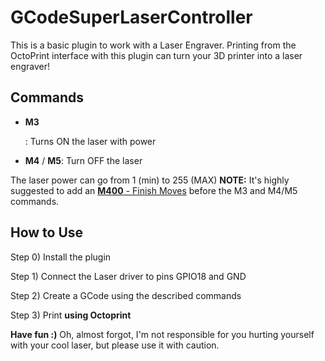 GCodeSuperLaserController
=========================
This is a basic plugin to work with a Laser Engraver.
Printing from the OctoPrint interface with this plugin can turn your 3D printer into a laser engraver!

Commands
--------
- **M3 <p>**:  Turns ON the laser with power <p>
- **M4** / **M5**:  Turn OFF the laser

The laser power can go from 1 (min) to 255 (MAX)
**NOTE:** It's highly suggested to add an [**M400** - Finish Moves](http://marlinfw.org/docs/gcode/M400.html) before the M3 and M4/M5 commands.

How to Use
----------

Step 0) Install the plugin

Step 1) Connect the Laser driver to pins GPIO18 and GND

Step 2) Create a GCode using the described commands

Step 3) Print **using Octoprint**


**Have fun :)** 
Oh, almost forgot, I'm not responsible for you hurting yourself with your cool laser, but please use it with caution.
